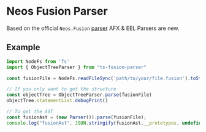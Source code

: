 # Neos Fusion Parser

Based on the official `Neos.Fusion` [parser](https://github.com/neos/neos-development-collection/tree/master/Neos.Fusion/Classes/Core)
AFX & EEL Parsers are new.
## Example

```typescript
import NodeFs from 'fs'
import { ObjectTreeParser } from "ts-fusion-parser"

const fusionFile = NodeFs.readFileSync('path/to/your/file.fusion').toString()

// If you only want to get the structure
const objectTree = ObjectTreeParser.parse(fusionFile)
objectTree.statementList.debugPrint()

// To get the AST
const fusionAst = (new Parser()).parse(fusionFile);
console.log("fusionAst", JSON.stringify(fusionAst.__prototypes, undefined, 4))
```
